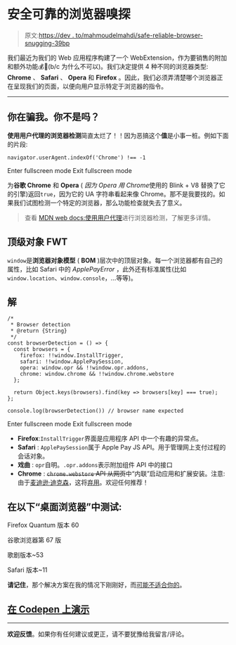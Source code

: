 # 安全可靠的浏览器嗅探

> 原文:[https://dev . to/mahmoudelmahdi/safe-reliable-browser-snugging-39bp](https://dev.to/mahmoudelmahdi/safe-reliable-browser-sniffing-39bp)

我们最近为我们的 Web 应用程序构建了一个 WebExtension，作为要销售的附加和额外功能💰💸(b/c 为什么不可以)。我们决定提供 4 种不同的浏览器类型: **Chrome** 、 **Safari** 、 **Opera** 和 **Firefox** 。因此，我们必须弄清楚哪个浏览器正在呈现我们的页面，以便向用户显示特定于浏览器的指令。

* * *

## 你在骗我。你不是吗？

**使用用户代理的浏览器检测**简直太烂了！！因为恶搞这个**值**是小事一桩。例如下面的片段:

```
navigator.userAgent.indexOf('Chrome') !== -1 
```

Enter fullscreen mode Exit fullscreen mode

为**谷歌 Chrome** 和 **Opera** ( *因为 Opera 用 Chrome*使用的 Blink + V8 替换了它的引擎)返回`true`，因为它的 UA 字符串看起来像 Chrome。那不是我要找的。如果我们试图检测一个特定的浏览器，那么功能检查就失去了意义。

> 查看 [MDN web docs:使用用户代理](https://developer.mozilla.org/en-US/docs/Web/HTTP/Browser_detection_using_the_user_agent)进行浏览器检测，了解更多详情。

## 顶级对象 FWT

`window`是**浏览器对象模型** ( **BOM** )层次中的顶层对象。每一个浏览器都有自己的属性，比如 Safari 中的 *ApplePayError* ，此外还有标准属性(比如`window.location`、`window.console`，...等等)。

## 解

```
/*
 * Browser detection
 * @return {String} 
 */
const browserDetection = () => {
  const browsers = {
    firefox: !!window.InstallTrigger,
    safari: !!window.ApplePaySession,
    opera: window.opr && !!window.opr.addons,
    chrome: window.chrome && !!window.chrome.webstore
  };

  return Object.keys(browsers).find(key => browsers[key] === true);
};

console.log(browserDetection()) // browser name expected 
```

Enter fullscreen mode Exit fullscreen mode

*   **Firefox**:`InstallTrigger`界面是应用程序 API 中一个有趣的异常点。
*   **Safari** : `ApplePaySession`属于 Apple Pay JS API。用于管理网上支付过程的会话对象。
*   **戏曲** : `opr`自明。`.opr.addons`表示附加组件 API 中的接口
*   **Chrome** : ~~`chrome.webstore` API 从网页~~中“内联”启动应用和扩展安装。注意:由于[麦迪逊·迪克森](https://dev.to/mix3d)，这将[弃用](https://dev.to/_elmahdim/safe-reliable-browser-sniffing-39bp#comment-node-118287)。欢迎任何推荐！

## 在以下“桌面浏览器”中测试:

Firefox Quantum 版本 60

谷歌浏览器第 67 版

歌剧版本~53

Safari 版本~11

**请记住**，那个解决方案在我的情况下刚刚好，而<u>可能不适合你的</u>。

## [在 Codepen 上演示](https://codepen.io/elmahdim/full/bKjmbb/)

* * *

**欢迎反馈**。如果你有任何建议或更正，请不要犹豫给我留言/评论。